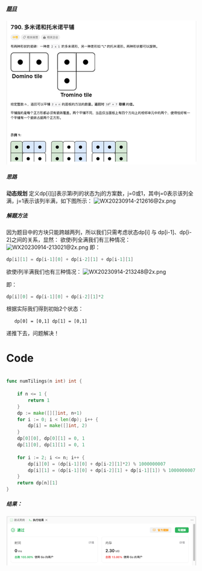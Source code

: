 ##### [题目](https://leetcode.cn/problems/domino-and-tromino-tiling/description/?envType=study-plan-v2&envId=leetcode-75)
![pic](img.png)

##### 思路
**动态规划**
定义dp[i][j]表示第i列的状态为j的方案数，j=0或1，其中j=0表示该列全满，j=1表示该列半满，如下图所示：
![WX20230914-212616@2x.png](https://pic.leetcode.cn/1694697989-snPVvw-WX20230914-212616@2x.png)

##### 解题方法
因为题目中的方块只能跨越两列，所以我们只需考虑状态dp[i] 与 dp[i-1]、dp[i-2]之间的关系，显然：
欲使i列全满我们有三种情况：
![WX20230914-213021@2x.png](https://pic.leetcode.cn/1694698382-nzuxmJ-WX20230914-213021@2x.png)
即：
```Go
dp[i][1] = dp[i-1][0] + dp[i-2][1] + dp[i-1][1]
```
欲使i列半满我们也有三种情况：
![WX20230914-213248@2x.png](https://pic.leetcode.cn/1694698615-YThhMY-WX20230914-213248@2x.png)

即：
```Go
dp[i][0] = dp[i-1][0] + dp[i-2][1]*2
```

根据实际我们得到初始2个状态：

`	dp[0] = [0,1]
dp[1] = [0,1]`

递推下去，问题解决！




# Code
```Go 

func numTilings(n int) int {

	if n <= 1 {
		return 1
	}
	dp := make([][]int, n+1)
	for i := 0; i < len(dp); i++ {
		dp[i] = make([]int, 2)
	}
	dp[0][0], dp[0][1] = 0, 1
	dp[1][0], dp[1][1] = 0, 1

	for i := 2; i <= n; i++ {
		dp[i][0] = (dp[i-1][0] + dp[i-2][1]*2) % 1000000007
		dp[i][1] = (dp[i-1][0] + dp[i-2][1] + dp[i-1][1]) % 1000000007
	}
	return dp[n][1]
}
```
##### 结果：
![pic](result.png)